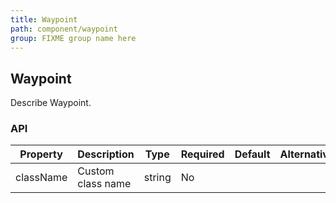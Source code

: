 ```yaml
---
title: Waypoint
path: component/waypoint
group: FIXME group name here
---
```


## Waypoint

Describe Waypoint.

### API

| Property     |  Description  | Type     |  Required  |   Default  | Alternative   |
| ------------ | -------------- | -------- | ---------- | ---------- | ------------- |
| className    | Custom class name  | string     |  No        |  |  |